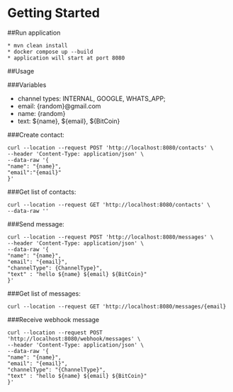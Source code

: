 # Getting Started

##Run application

````
* mvn clean install 
* docker compose up --build
* application will start at port 8080
````
##Usage

###Variables
* channel types: INTERNAL, GOOGLE, WHATS_APP;
* email: {random}@gmail.com
* name: {random}
* text: ${name}, ${email}, ${BitCoin}

###Create contact: 

    curl --location --request POST 'http://localhost:8080/contacts' \
    --header 'Content-Type: application/json' \
    --data-raw '{
    "name": "{name}",
    "email":"{email}"
    }'

###Get list of contacts: 
    
    curl --location --request GET 'http://localhost:8080/contacts' \
    --data-raw ''

###Send message:
    
    curl --location --request POST 'http://localhost:8080/messages' \
    --header 'Content-Type: application/json' \
    --data-raw '{
    "name": "{name}",
    "email": "{email}",
    "channelType": {ChannelType}",
    "text" : "hello ${name} ${email} ${BitCoin}"
    }'

###Get list of messages:
    
    curl --location --request GET 'http://localhost:8080/messages/{email}

###Receive webhook message
    
    curl --location --request POST 'http://localhost:8080/webhook/messages' \
    --header 'Content-Type: application/json' \
    --data-raw '{
    "name": "{name}",
    "email": "{email}",
    "channelType": "{ChannelType}",
    "text" : "hello ${name} ${email} ${BitCoin}"
    }'